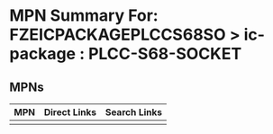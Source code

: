 



# MPN Summary For: FZEICPACKAGEPLCCS68SO > ic-package : PLCC-S68-SOCKET

## MPNs
  

|MPN|Direct Links|Search Links|
| :--- | :--- | :--- |
||||
